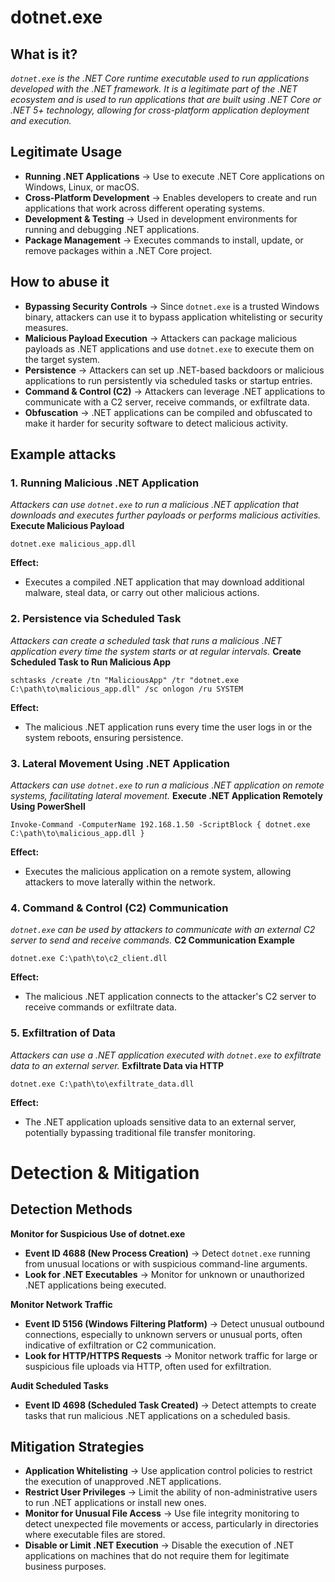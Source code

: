 # dotnet.exe
## What is it?
*```dotnet.exe``` is the .NET Core runtime executable used to run applications developed with the .NET framework.*
*It is a legitimate part of the .NET ecosystem and is used to run applications that are built using .NET Core or .NET 5+ technology, allowing for cross-platform application deployment and execution.*

## Legitimate Usage
- **Running .NET Applications** → Use to execute .NET Core applications on Windows, Linux, or macOS.
- **Cross-Platform Development** → Enables developers to create and run applications that work across different operating systems.
- **Development & Testing** → Used in development environments for running and debugging .NET applications.
- **Package Management** → Executes commands to install, update, or remove packages within a .NET Core project.

## How to abuse it
- **Bypassing Security Controls** → Since ```dotnet.exe``` is a trusted Windows binary, attackers can use it to bypass application whitelisting or security measures.
- **Malicious Payload Execution** → Attackers can package malicious payloads as .NET applications and use ```dotnet.exe``` to execute them on the target system.
- **Persistence** → Attackers can set up .NET-based backdoors or malicious applications to run persistently via scheduled tasks or startup entries.
- **Command & Control (C2)** → Attackers can leverage .NET applications to communicate with a C2 server, receive commands, or exfiltrate data.
- **Obfuscation** → .NET applications can be compiled and obfuscated to make it harder for security software to detect malicious activity.

## Example attacks
### 1. Running Malicious .NET Application
*Attackers can use ```dotnet.exe``` to run a malicious .NET application that downloads and executes further payloads or performs malicious activities.*
**Execute Malicious Payload**

```
dotnet.exe malicious_app.dll
```

**Effect:**
- Executes a compiled .NET application that may download additional malware, steal data, or carry out other malicious actions.

### 2. Persistence via Scheduled Task
*Attackers can create a scheduled task that runs a malicious .NET application every time the system starts or at regular intervals.*
**Create Scheduled Task to Run Malicious App**

```
schtasks /create /tn "MaliciousApp" /tr "dotnet.exe C:\path\to\malicious_app.dll" /sc onlogon /ru SYSTEM
```

**Effect:**
- The malicious .NET application runs every time the user logs in or the system reboots, ensuring persistence.

### 3. Lateral Movement Using .NET Application
*Attackers can use ```dotnet.exe``` to run a malicious .NET application on remote systems, facilitating lateral movement.*
**Execute .NET Application Remotely Using PowerShell**

```
Invoke-Command -ComputerName 192.168.1.50 -ScriptBlock { dotnet.exe C:\path\to\malicious_app.dll }
```

**Effect:**
- Executes the malicious application on a remote system, allowing attackers to move laterally within the network.

### 4. Command & Control (C2) Communication
*```dotnet.exe``` can be used by attackers to communicate with an external C2 server to send and receive commands.*
**C2 Communication Example**

```
dotnet.exe C:\path\to\c2_client.dll
```

**Effect:**
- The malicious .NET application connects to the attacker's C2 server to receive commands or exfiltrate data.

### 5. Exfiltration of Data
*Attackers can use a .NET application executed with ```dotnet.exe``` to exfiltrate data to an external server.*
**Exfiltrate Data via HTTP**

```
dotnet.exe C:\path\to\exfiltrate_data.dll
```

**Effect:**
- The .NET application uploads sensitive data to an external server, potentially bypassing traditional file transfer monitoring.

# Detection & Mitigation
## Detection Methods
**Monitor for Suspicious Use of dotnet.exe**
- **Event ID 4688 (New Process Creation)** → Detect ```dotnet.exe``` running from unusual locations or with suspicious command-line arguments.
- **Look for .NET Executables** → Monitor for unknown or unauthorized .NET applications being executed.

**Monitor Network Traffic**
- **Event ID 5156 (Windows Filtering Platform)** → Detect unusual outbound connections, especially to unknown servers or unusual ports, often indicative of exfiltration or C2 communication.
- **Look for HTTP/HTTPS Requests** → Monitor network traffic for large or suspicious file uploads via HTTP, often used for exfiltration.

**Audit Scheduled Tasks**
- **Event ID 4698 (Scheduled Task Created)** → Detect attempts to create tasks that run malicious .NET applications on a scheduled basis.

## Mitigation Strategies
- **Application Whitelisting** → Use application control policies to restrict the execution of unapproved .NET applications.
- **Restrict User Privileges** → Limit the ability of non-administrative users to run .NET applications or install new ones.
- **Monitor for Unusual File Access** → Use file integrity monitoring to detect unexpected file movements or access, particularly in directories where executable files are stored.
- **Disable or Limit .NET Execution** → Disable the execution of .NET applications on machines that do not require them for legitimate business purposes.
